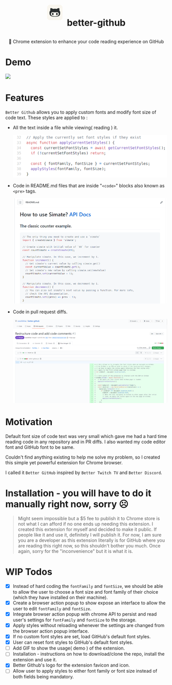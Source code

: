 <div align="center">
  <div style="display: flex; justify-content: center">
    <img src="./assets/icon128.png" height="48px" style="margin-right: 1em"/>
    <h1>better-github</h1>
  </div>
  <p>🎨 Chrome extension to enhance your code reading experience on GitHub</p>
</div>

# Demo

<img src="./assets/demo.gif">

# Features

`Better Github` allows you to apply custom fonts and modify font size of code text. These styles are applied to :

- All the text inside a file while viewing( reading ) it.

  <img src="./assets/feature-1-example.png">

- Code in README.md files that are inside "`<code>`" blocks also known as `<pre>` tags.

  <img src="./assets/feature-2-example.png">

- Code in pull request diffs.

  <img src="./assets/feature-3-example.png">

# Motivation

Default font size of code text was very small which gave me had a hard time reading code in any repository and in PR diffs. I also wanted my code editor font and GitHub font to be same.

Couldn't find anything existing to help me solve my problem, so I created this simple yet powerful extension for Chrome browser.

I called it `Better GitHub` inspired by `Better Twitch TV` and `Better Discord`.

# Installation - you will have to do it manually right now, sorry ☹

> Might seem impossible but a $5 fee to publish it to Chrome store is not what I can afford if no one ends up needing this extension. I created this extension for myself and decided to make it public. If people like it and use it, definitely I will publish it. For now, I am sure you are a developer as this extension literally is for GitHub where you are reading this right now, so this shouldn't bother you much. Once again, sorry for the "inconvenience" but it is what it is.

# WIP Todos

- [x] Instead of hard coding the `fontFamily` and `fontSize`, we should be able to allow the user to choose a font size and font family of their choice (which they have installed on their machine).
- [x] Create a browser action popup to show expose an interface to allow the user to edit `fontFamily` and `fontSize`.
- [x] Integrate browser action popup with chrome API to persist and read user's settings for `fontFamily` and `fontSize` to the storage.
- [x] Apply styles without reloading whenever the settings are changed from the browser action popup interface.
- [x] If no custom font styles are set, load GitHub's default font styles.
- [x] User can reset font styles to GitHub's default font styles.
- [ ] Add GIF to show the usage( demo ) of the extension.
- [ ] Installation - instructions on how to download/clone the repo, install the extension and use it.
- [x] Better Github's logo for the extension favicon and icon.
- [ ] Allow user to apply styles to either font family or font size instead of both fields being mandatory.
